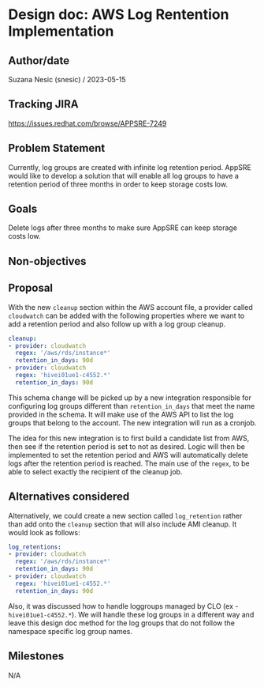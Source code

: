 # Design doc: AWS Log Rentention Implementation

## Author/date

Suzana Nesic (snesic) / 2023-05-15

## Tracking JIRA

https://issues.redhat.com/browse/APPSRE-7249

## Problem Statement

Currently, log groups are created with infinite log retention period. AppSRE would like to develop a solution that will enable all log groups to have a retention period of three months in order to keep storage costs low.

## Goals

Delete logs after three months to make sure AppSRE can keep storage costs low.

## Non-objectives

## Proposal

With the new `cleanup` section within the AWS account file, a provider called `cloudwatch` can be added with the following properties where we want to add a retention period and also follow up with a log group cleanup.

```yaml
cleanup:
- provider: cloudwatch
  regex: '/aws/rds/instance*'
  retention_in_days: 90d
- provider: cloudwatch
  regex: 'hivei01ue1-c4552.*'
  retention_in_days: 90d
```

This schema change will be picked up by a new integration responsible for configuring log groups different than `retention_in_days` that meet the name provided in the schema. It will make use of the AWS API to list the log groups that belong to the account. The new integration will run as a cronjob. 

The idea for this new integration is to first build a candidate list from AWS, then see if the retention period is set to not as desired. Logic will then be implemented to set the retention period and AWS will automatically delete logs after the retention period is reached. The main use of the `regex`, to be able to select exactly the recipient of the cleanup job.

## Alternatives considered

Alternatively, we could create a new section called `log_retention` rather than add onto the `cleanup` section that will also include AMI cleanup. It would look as follows:
```yaml
log_retentions:
- provider: cloudwatch
  regex: '/aws/rds/instance*'
  retention_in_days: 90d
- provider: cloudwatch
  regex: 'hivei01ue1-c4552.*'
  retention_in_days: 90d
```


Also, it was discussed how to handle loggroups managed by CLO (ex - `hivei01ue1-c4552.*`). We will handle these log groups in a different way and leave this design doc method for the log groups that do not follow the namespace specific log group names.

## Milestones

N/A

